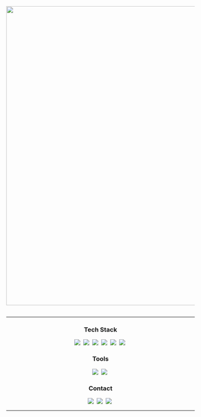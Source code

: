 <div align="center">
      <img width="800px" src="https://capsule-render.vercel.app/api?type=waving&color=gradient&customColorList=10&height=200&text=olcror's%20GitHub&fontSize=50&animation=twinkling&fontAlign=68&fontAlignY=36" />&nbsp
</div>

---

<h3 align="center">Tech Stack</h3>
<div align="center">
  <img src="https://img.shields.io/badge/Python-3670A0?style=flat-square&logo=Python&logoColor=white"/>&nbsp
  <img src="https://img.shields.io/badge/Java-007396?style=flat-square&logo=Java&logoColor=white"/>&nbsp
  <img src="https://img.shields.io/badge/JavaScript-F7DF1E?style=flat-square&logo=JavaScript&logoColor=white"/>&nbsp
  <img src="https://img.shields.io/badge/Ruby-CC342D?style=flat-square&logo=Ruby&logoColor=white"/>&nbsp
  <img src="https://img.shields.io/badge/PHP-777BB4?style=flat-square&logo=PHP&logoColor=white"/>&nbsp
  <img src="https://img.shields.io/badge/C%23-%23239120?style=flat-square&logo=C%23&logoColor=white"/>&nbsp
</div>

<h3 align="center">Tools</h3>
<div align="center">
  <img src="https://img.shields.io/badge/VisualStudioCode-007ACC?style=flat-square&logo=VisualStudioCode&logoColor=white"/>&nbsp
  <img src="https://img.shields.io/badge/Eclipse-2C2255?style=flat-square&logo=Eclipse&logoColor=white"/>&nbsp
</div>

<h3 align="center"> Contact</h3>
<div align="center">
  <img src="https://img.shields.io/badge/GitHub-181717?style=flat-square&logo=GitHub&logoColor=white"/>&nbsp
  <img src="https://img.shields.io/badge/Gmail-EA4335?style=flat-square&logo=Gmail&logoColor=white"/>&nbsp
  <img src="https://img.shields.io/badge/Instagram-FF0069?style=flat-square&logo=Instagram&logoColor=white"/>&nbsp
</div>
</div>

---
